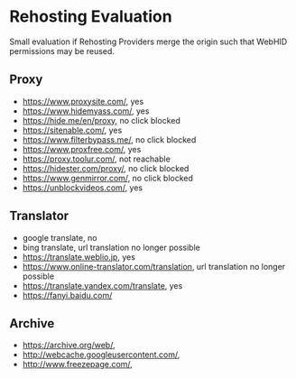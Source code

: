 # Rehosting Evaluation

Small evaluation if Rehosting Providers merge the origin such that WebHID permissions may be reused.

## Proxy 
- https://www.proxysite.com/, yes
- https://www.hidemyass.com/, yes
- https://hide.me/en/proxy, no click blocked
- https://sitenable.com/, yes
- https://www.filterbypass.me/, no click blocked
- https://www.proxfree.com/, yes
- https://proxy.toolur.com/, not reachable
- https://hidester.com/proxy/, no click blocked
- https://www.genmirror.com/, no click blocked
- https://unblockvideos.com/, yes

## Translator
- google translate, no
- bing translate, url translation no longer possible
- https://translate.weblio.jp, yes
- https://www.online-translator.com/translation, url translation no longer possible
- https://translate.yandex.com/translate, yes
- https://fanyi.baidu.com/

## Archive
- https://archive.org/web/,
- http://webcache.googleusercontent.com/,
- http://www.freezepage.com/,
